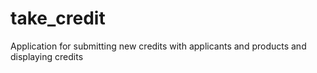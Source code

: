 # take_credit
Application for submitting new credits with applicants and products and displaying credits
